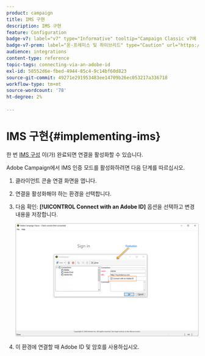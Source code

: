 ```yaml
---
product: campaign
title: IMS 구현
description: IMS 구현
feature: Configuration
badge-v7: label="v7" type="Informative" tooltip="Campaign Classic v7에 적용"
badge-v7-prem: label="온-프레미스 및 하이브리드" type="Caution" url="https://experienceleague.adobe.com/docs/campaign-classic/using/installing-campaign-classic/architecture-and-hosting-models/hosting-models-lp/hosting-models.html?lang=ko" tooltip="온-프레미스 및 하이브리드 배포에만 적용"
audience: integrations
content-type: reference
topic-tags: connecting-via-an-adobe-id
exl-id: 58552d6e-fbed-4944-85c4-9c14bf60d823
source-git-commit: 49271e291953483ee14709b26ec053217a336718
workflow-type: tm+mt
source-wordcount: '78'
ht-degree: 2%

---
```


# IMS 구현{#implementing-ims}

한 번 [IMS 구성](configuring-ims.md) 이(가) 완료되면 연결을 활성화할 수 있습니다.

Adobe Campaign에서 IMS 인증 모드를 활성화하려면 다음 단계를 따르십시오.

1. 클라이언트 콘솔 연결 화면을 엽니다.
1. 연결을 활성화해야 하는 환경을 선택합니다.
1. 다음 확인: **[!UICONTROL Connect with an Adobe ID]** 옵션을 선택하고 변경 내용을 저장합니다.

   ![](assets/ims_1.png)

1. 이 환경에 연결할 때 Adobe ID 및 암호를 사용하십시오.
